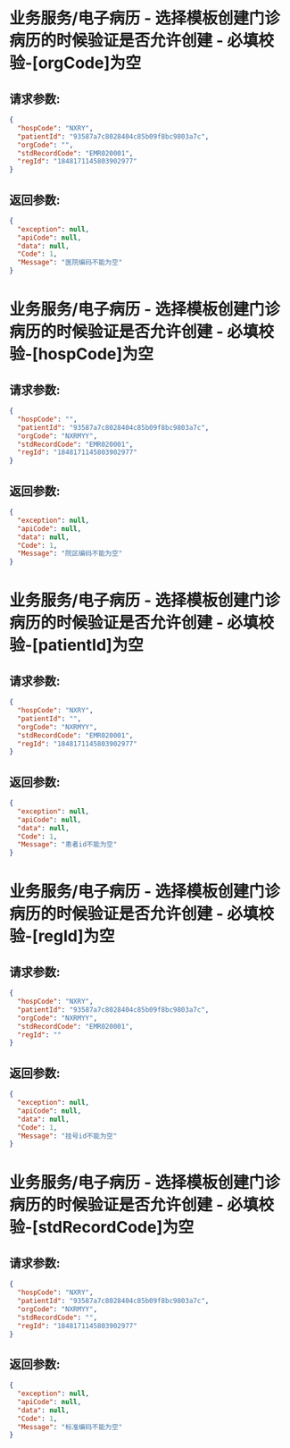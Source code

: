 
# 业务服务/电子病历 - 选择模板创建门诊病历的时候验证是否允许创建 - 必填校验-[orgCode]为空
## 请求参数:
``` json
{
  "hospCode": "NXRY",
  "patientId": "93587a7c8028404c85b09f8bc9803a7c",
  "orgCode": "",
  "stdRecordCode": "EMR020001",
  "regId": "1848171145803902977"
}
```
## 返回参数:
``` json
{
  "exception": null,
  "apiCode": null,
  "data": null,
  "Code": 1,
  "Message": "医院编码不能为空"
}
```
# 业务服务/电子病历 - 选择模板创建门诊病历的时候验证是否允许创建 - 必填校验-[hospCode]为空
## 请求参数:
``` json
{
  "hospCode": "",
  "patientId": "93587a7c8028404c85b09f8bc9803a7c",
  "orgCode": "NXRMYY",
  "stdRecordCode": "EMR020001",
  "regId": "1848171145803902977"
}
```
## 返回参数:
``` json
{
  "exception": null,
  "apiCode": null,
  "data": null,
  "Code": 1,
  "Message": "院区编码不能为空"
}
```
# 业务服务/电子病历 - 选择模板创建门诊病历的时候验证是否允许创建 - 必填校验-[patientId]为空
## 请求参数:
``` json
{
  "hospCode": "NXRY",
  "patientId": "",
  "orgCode": "NXRMYY",
  "stdRecordCode": "EMR020001",
  "regId": "1848171145803902977"
}
```
## 返回参数:
``` json
{
  "exception": null,
  "apiCode": null,
  "data": null,
  "Code": 1,
  "Message": "患者id不能为空"
}
```
# 业务服务/电子病历 - 选择模板创建门诊病历的时候验证是否允许创建 - 必填校验-[regId]为空
## 请求参数:
``` json
{
  "hospCode": "NXRY",
  "patientId": "93587a7c8028404c85b09f8bc9803a7c",
  "orgCode": "NXRMYY",
  "stdRecordCode": "EMR020001",
  "regId": ""
}
```
## 返回参数:
``` json
{
  "exception": null,
  "apiCode": null,
  "data": null,
  "Code": 1,
  "Message": "挂号id不能为空"
}
```
# 业务服务/电子病历 - 选择模板创建门诊病历的时候验证是否允许创建 - 必填校验-[stdRecordCode]为空
## 请求参数:
``` json
{
  "hospCode": "NXRY",
  "patientId": "93587a7c8028404c85b09f8bc9803a7c",
  "orgCode": "NXRMYY",
  "stdRecordCode": "",
  "regId": "1848171145803902977"
}
```
## 返回参数:
``` json
{
  "exception": null,
  "apiCode": null,
  "data": null,
  "Code": 1,
  "Message": "标准编码不能为空"
}
```